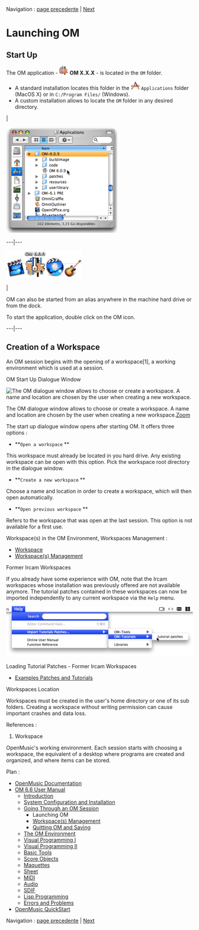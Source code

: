 Navigation : [page precedente](Goingthrough "page précédente\(Going
Through an OM Session\)") | [Next](Workspace\(s\) "page
suivante\(Workspace\(s\) Management\)")

# Launching OM

## Start Up

The OM application - ![](../res/omicon_icon.png) **OM X.X.X** - is located in
the `OM` folder.

  * A standard installation locates this folder in the ![](../res/app_icon.png) `Applications` folder (MacOS X) or in `C:/Program Files/` (Windows). 
  * A custom installation allows to locate the `OM` folder in any desired directory. 

|

![](../res/omappfolder.png)  
  
---|---  
  
![](../res/dock.png)

|

OM can also be started from an alias anywhere in the machine hard drive or
from the dock.

To start the application, double click on the OM icon.  
  
---|---  
  
## Creation of a Workspace

An OM session begins with the opening of a workspace[1], a working environment
which is used at a session.

OM Start Up Dialogue Window

![The OM dialogue window allows to choose or create a workspace. A name and
location are chosen by the user when creating a new
workspace.](../res/InstalWindow_scr.png)

The OM dialogue window allows to choose or create a workspace. A name and
location are chosen by the user when creating a new
workspace.[Zoom](../res/InstalWindow_scr_1.png "Zoom \(nouvelle fenêtre\)")

The start up dialogue window opens after starting OM. It offers three options
:

  * **`Open a workspace` **

This workspace must already be located in you hard drive. Any existing
workspace can be open with this option. Pick the workspace root directory in
the dialogue window.

  * **`Create a new workspace` **

Choose a name and location in order to create a workspace, which will then
open automatically.

  * **`Open previous workspace` **

Refers to the workspace that was open at the last session. This option is not
available for a first use.

Workspace(s) in the OM Environment, Workspaces Management :

  * [Workspace](Workspace)
  * [Workspace(s) Management](Workspace\(s\))

Former Ircam Workspaces

If you already have some experience with OM, note that the Ircam workspaces
whose installation was previously offered are not available anymore. The
tutorial patches contained in these workspaces can now be imported
independently to any current workspace via the `Help` menu.

![](../res/importtuto.png)

Loading Tutorial Patches - Former Ircam Workspaces

  * [Examples Patches and Tutorials](Tutorials)

Workspaces Location

Workspaces must be created in the user's home directory or one of its sub
folders. Creating a workspace without writing permission can cause important
crashes and data loss.

References :

  1. Workspace

OpenMusic's working environment. Each session starts with choosing a
workspace, the equivalent of a desktop where programs are created and
organized, and where items can be stored.

Plan :

  * [OpenMusic Documentation](OM-Documentation)
  * [OM 6.6 User Manual](OM-User-Manual)
    * [Introduction](00-Sommaire)
    * [System Configuration and Installation](Installation)
    * [Going Through an OM Session](Goingthrough)
      * Launching OM
      * [Workspace(s) Management](Workspace\(s\))
      * [Quitting OM and Saving](QuittingSaving)
    * [The OM Environment](Environment)
    * [Visual Programming I](BasicVisualProgramming)
    * [Visual Programming II](AdvancedVisualProgramming)
    * [Basic Tools](BasicObjects)
    * [Score Objects](ScoreObjects)
    * [Maquettes](Maquettes)
    * [Sheet](Sheet)
    * [MIDI](MIDI)
    * [Audio](Audio)
    * [SDIF](SDIF)
    * [Lisp Programming](Lisp)
    * [Errors and Problems](errors)
  * [OpenMusic QuickStart](QuickStart-Chapters)

Navigation : [page precedente](Goingthrough "page précédente\(Going
Through an OM Session\)") | [Next](Workspace\(s\) "page
suivante\(Workspace\(s\) Management\)")

